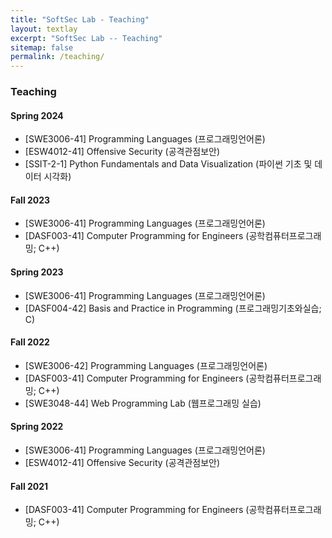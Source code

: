 ```yaml
---
title: "SoftSec Lab - Teaching"
layout: textlay
excerpt: "SoftSec Lab -- Teaching"
sitemap: false
permalink: /teaching/
---
```


### Teaching

#### Spring 2024
* [SWE3006-41] Programming Languages (프로그래밍언어론)
* [ESW4012-41] Offensive Security (공격관점보안)
* [SSIT-2-1] Python Fundamentals and Data Visualization (파이썬 기초 및 데이터 시각화)

#### Fall 2023
* [SWE3006-41] Programming Languages (프로그래밍언어론)
* [DASF003-41] Computer Programming for Engineers (공학컴퓨터프로그래밍; C++)

#### Spring 2023
* [SWE3006-41] Programming Languages (프로그래밍언어론)
* [DASF004-42] Basis and Practice in Programming (프로그래밍기초와실습; C)

#### Fall 2022
* [SWE3006-42] Programming Languages (프로그래밍언어론)
* [DASF003-41] Computer Programming for Engineers (공학컴퓨터프로그래밍; C++)
* [SWE3048-44] Web Programming Lab (웹프로그래밍 실습)

#### Spring 2022
* [SWE3006-41] Programming Languages (프로그래밍언어론)
* [ESW4012-41] Offensive Security (공격관점보안)

#### Fall 2021
* [DASF003-41] Computer Programming for Engineers (공학컴퓨터프로그래밍; C++)

